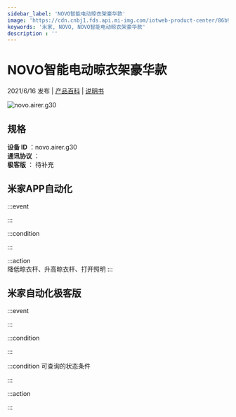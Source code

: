 ```yaml
---
sidebar_label: 'NOVO智能电动晾衣架豪华款'
image: 'https://cdn.cnbj1.fds.api.mi-img.com/iotweb-product-center/86b95d259b1c7d2927a806acda453dae_晾衣架-168x168.png?GalaxyAccessKeyId=AKVGLQWBOVIRQ3XLEW&Expires=9223372036854775807&Signature=PnApwPFynsMm/ZJQiiCHNwemX4s='
keywords: '米家, NOVO, NOVO智能电动晾衣架豪华款'
description : ''
---
```

# NOVO智能电动晾衣架豪华款

2021/6/16 发布 | [产品百科](https://home.mi.com/webapp/content/baike/product/index.html?model=novo.airer.g30/) | [说明书](https://home.mi.com/views/introduction.html?model=novo.airer.g30&region=cn)

![novo.airer.g30](https://cdn.cnbj1.fds.api.mi-img.com/iotweb-product-center/86b95d259b1c7d2927a806acda453dae_晾衣架-168x168.png?GalaxyAccessKeyId=AKVGLQWBOVIRQ3XLEW&Expires=9223372036854775807&Signature=PnApwPFynsMm/ZJQiiCHNwemX4s=)

## 规格  
> 
**设备 ID** ：novo.airer.g30  
**通讯协议** ：  
**极客版**  ： 待补充 


## 米家APP自动化  

:::event  

:::

:::condition  

:::

:::action   
降低晾衣杆、升高晾衣杆、打开照明
:::

## 米家自动化极客版  

:::event  

:::

:::condition  

:::

:::condition 可查询的状态条件  

:::

:::action  

:::

        
